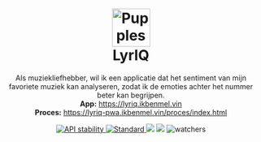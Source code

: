 <h1 align='center'>
  <img src='https://i.imgur.com/okK20S9.png' alt='Pupples' height="75"/> <br>
  LyrIQ
</h1>
<p align="center">
  Als muziekliefhebber, wil ik een applicatie dat het sentiment van mijn favoriete muziek kan analyseren, zodat ik de emoties achter het nummer beter kan begrijpen.
  <br>    
  <strong>App:</strong> <a href="https://lyriq-pwa.ikbenmel.vin"> https://lyriq.ikbenmel.vin </a> <br>
  <strong>Proces:</strong> <a href="https://lyriq-pwa.ikbenmel.vin/proces/index.html"> https://lyriq-pwa.ikbenmel.vin/proces/index.html </a>
</p>

<div align="center">
<!-- Stability -->
  <a href="https://nodejs.org/api/documentation.html#documentation_stability_index">
    <img src="https://img.shields.io/badge/stability-unstable-red.svg?style=flat-square"
      alt="API stability" />
  </a>
<!-- Standard -->
  <a href="https://standardjs.com">
    <img src="https://img.shields.io/badge/code%20style-standard-brightgreen.svg?style=flat-square"
      alt="Standard" />
  </a>
<!-- Commit Activity -->
  <img src="https://img.shields.io/github/commit-activity/w/melvinidema/css-to-the-rescue-2223" />
<!-- Last Commit -->
  <img src="https://img.shields.io/github/last-commit/melvinidema/css-to-the-rescue-2223" />
<!-- Stars -->
  <img src="https://img.shields.io/github/stars/melvinidema/css-to-the-rescue-2223?style=social" alt="watchers" />
</div>